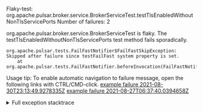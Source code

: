         
Flaky-test: org.apache.pulsar.broker.service.BrokerServiceTest.testTlsEnabledWithoutNonTlsServicePorts
Number of failures: 2

org.apache.pulsar.broker.service.BrokerServiceTest is flaky. The testTlsEnabledWithoutNonTlsServicePorts test method fails sporadically.

```
org.apache.pulsar.tests.FailFastNotifier$FailFastSkipException: Skipped after failure since testFailFast system property is set.
	at org.apache.pulsar.tests.FailFastNotifier.beforeInvocation(FailFastNotifier.java:88)

```

Usage tip: To enable automatic navigation to failure message, open the following links with CTRL/CMD-click.
[example failure 2021-08-30T23:13:49.9278335Z](https://github.com/apache/pulsar/runs/3467152431?check_suite_focus=true#step:9:1773)
[example failure 2021-08-27T06:37:40.0394658Z](https://github.com/apache/pulsar/runs/3440411059?check_suite_focus=true#step:9:3695)


<details>
<summary>Full exception stacktrace</summary>
<code><pre>
org.apache.pulsar.tests.FailFastNotifier$FailFastSkipException: Skipped after failure since testFailFast system property is set.
	at org.apache.pulsar.tests.FailFastNotifier.beforeInvocation(FailFastNotifier.java:88)

</pre></code>
</details>

